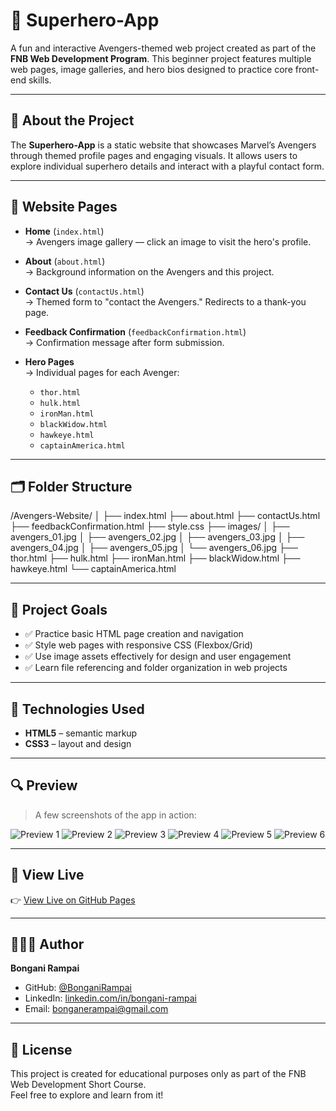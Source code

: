 # 🦸 Superhero-App

A fun and interactive Avengers-themed web project created as part of the **FNB Web Development Program**. This beginner project features multiple web pages, image galleries, and hero bios designed to practice core front-end skills.

---

## 📝 About the Project

The **Superhero-App** is a static website that showcases Marvel’s Avengers through themed profile pages and engaging visuals. It allows users to explore individual superhero details and interact with a playful contact form.

---

## 📁 Website Pages

- **Home** (`index.html`)  
  → Avengers image gallery — click an image to visit the hero's profile.

- **About** (`about.html`)  
  → Background information on the Avengers and this project.

- **Contact Us** (`contactUs.html`)  
  → Themed form to "contact the Avengers." Redirects to a thank-you page.

- **Feedback Confirmation** (`feedbackConfirmation.html`)  
  → Confirmation message after form submission.

- **Hero Pages**  
  → Individual pages for each Avenger:
    - `thor.html`
    - `hulk.html`
    - `ironMan.html`
    - `blackWidow.html`
    - `hawkeye.html`
    - `captainAmerica.html`

---

## 🗂️ Folder Structure

/Avengers-Website/
│
├── index.html
├── about.html
├── contactUs.html
├── feedbackConfirmation.html
├── style.css
├── images/
│ ├── avengers_01.jpg
│ ├── avengers_02.jpg
│ ├── avengers_03.jpg
│ ├── avengers_04.jpg
│ ├── avengers_05.jpg
│ └── avengers_06.jpg
├── thor.html
├── hulk.html
├── ironMan.html
├── blackWidow.html
├── hawkeye.html
└── captainAmerica.html

---

## 🎯 Project Goals

- ✅ Practice basic HTML page creation and navigation
- ✅ Style web pages with responsive CSS (Flexbox/Grid)
- ✅ Use image assets effectively for design and user engagement
- ✅ Learn file referencing and folder organization in web projects

---

## 🧪 Technologies Used

- **HTML5** – semantic markup
- **CSS3** – layout and design

---

## 🔍 Preview

> A few screenshots of the app in action:

![Preview 1](https://github.com/user-attachments/assets/9fa08031-c513-4833-9818-d6f7eceb97de)
![Preview 2](https://github.com/user-attachments/assets/bdac23bf-6fee-496d-9362-ed781efbf15e)
![Preview 3](https://github.com/user-attachments/assets/15fb4336-2d09-4b95-b5ca-5acfde4be93a)
![Preview 4](https://github.com/user-attachments/assets/49f337cd-0c2a-4abd-95ff-3e614b2cba96)
![Preview 5](https://github.com/user-attachments/assets/3c6d6bab-f18b-4d73-99a8-dc6bbec8ad78)
![Preview 6](https://github.com/user-attachments/assets/453f3fb8-dee7-4c15-908a-b13137a1e3b1)

---

## 🚀 View Live

👉 [View Live on GitHub Pages](https://bonganirampai.github.io/Superhero-App/)

---

## 👨🏽‍💻 Author

**Bongani Rampai**  
- GitHub: [@BonganiRampai](https://github.com/BonganiRampai)  
- LinkedIn: [linkedin.com/in/bongani-rampai](https://www.linkedin.com/in/bongani-rampai)  
- Email: [bonganerampai@gmail.com](mailto:bonganerampai@gmail.com)

---

## 📄 License

This project is created for educational purposes only as part of the FNB Web Development Short Course.  
Feel free to explore and learn from it!

